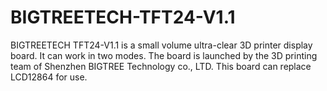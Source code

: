 # BIGTREETECH-TFT24-V1.1
BIGTREETECH TFT24-V1.1 is a small volume ultra-clear 3D printer display board. It can work in two modes. The board is launched by the 3D printing team of Shenzhen BIGTREE Technology co., LTD. This board can replace LCD12864 for use.
